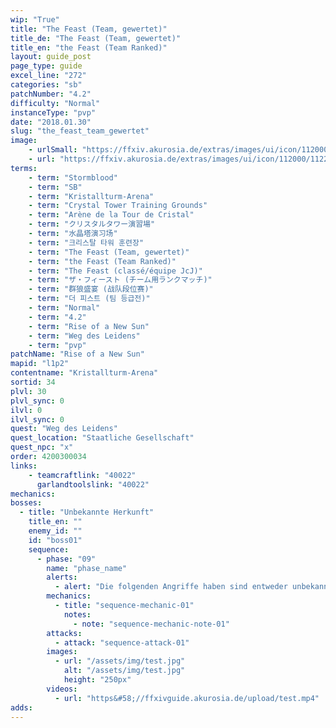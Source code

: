 ```yaml
---
wip: "True"
title: "The Feast (Team, gewertet)"
title_de: "The Feast (Team, gewertet)"
title_en: "the Feast (Team Ranked)"
layout: guide_post
page_type: guide
excel_line: "272"
categories: "sb"
patchNumber: "4.2"
difficulty: "Normal"
instanceType: "pvp"
date: "2018.01.30"
slug: "the_feast_team_gewertet"
image:
    - urlSmall: "https://ffxiv.akurosia.de/extras/images/ui/icon/112000/112288_hr1.png"
    - url: "https://ffxiv.akurosia.de/extras/images/ui/icon/112000/112288_hr1.png"
terms:
    - term: "Stormblood"
    - term: "SB"
    - term: "Kristallturm-Arena"
    - term: "Crystal Tower Training Grounds"
    - term: "Arène de la Tour de Cristal"
    - term: "クリスタルタワー演習場"
    - term: "水晶塔演习场"
    - term: "크리스탈 타워 훈련장"
    - term: "The Feast (Team, gewertet)"
    - term: "the Feast (Team Ranked)"
    - term: "The Feast (classé/équipe JcJ)"
    - term: "ザ・フィースト (チーム用ランクマッチ)"
    - term: "群狼盛宴 (战队段位赛)"
    - term: "더 피스트 (팀 등급전)"
    - term: "Normal"
    - term: "4.2"
    - term: "Rise of a New Sun"
    - term: "Weg des Leidens"
    - term: "pvp"
patchName: "Rise of a New Sun"
mapid: "l1p2"
contentname: "Kristallturm-Arena"
sortid: 34
plvl: 30
plvl_sync: 0
ilvl: 0
ilvl_sync: 0
quest: "Weg des Leidens"
quest_location: "Staatliche Gesellschaft"
quest_npc: "x"
order: 4200300034
links:
    - teamcraftlink: "40022"
      garlandtoolslink: "40022"
mechanics:
bosses:
  - title: "Unbekannte Herkunft"
    title_en: ""
    enemy_id: ""
    id: "boss01"
    sequence:
      - phase: "09"
        name: "phase_name"
        alerts:
          - alert: "Die folgenden Angriffe haben sind entweder unbekannt oder haben keine klare Herkunft"
        mechanics:
          - title: "sequence-mechanic-01"
            notes:
              - note: "sequence-mechanic-note-01"
        attacks:
          - attack: "sequence-attack-01"
        images:
          - url: "/assets/img/test.jpg"
            alt: "/assets/img/test.jpg"
            height: "250px"
        videos:
          - url: "https&#58;//ffxivguide.akurosia.de/upload/test.mp4"
adds:
---
```

